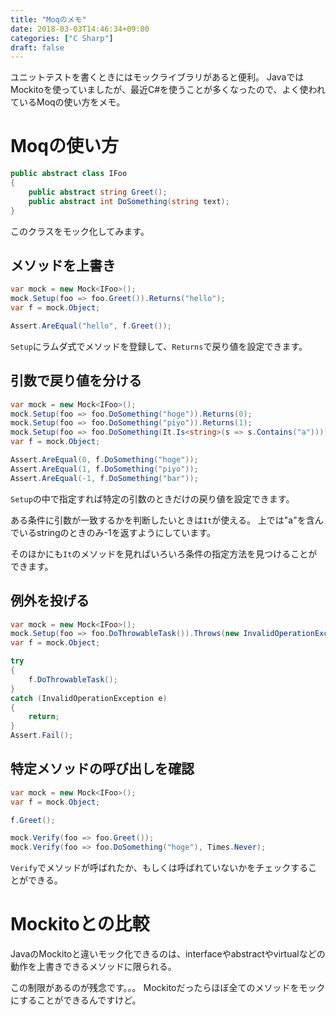 ```yaml
---
title: "Moqのメモ"
date: 2018-03-03T14:46:34+09:00
categories: ["C Sharp"]
draft: false
---
```


ユニットテストを書くときにはモックライブラリがあると便利。
JavaではMockitoを使っていましたが、最近C#を使うことが多くなったので、よく使われているMoqの使い方をメモ。

# Moqの使い方

```csharp
public abstract class IFoo
{
    public abstract string Greet();
    public abstract int DoSomething(string text);
}
```

このクラスをモック化してみます。

## メソッドを上書き

```csharp
var mock = new Mock<IFoo>();
mock.Setup(foo => foo.Greet()).Returns("hello");
var f = mock.Object;

Assert.AreEqual("hello", f.Greet());
```

`Setup`にラムダ式でメソッドを登録して、`Returns`で戻り値を設定できます。

## 引数で戻り値を分ける

```csharp
var mock = new Mock<IFoo>();
mock.Setup(foo => foo.DoSomething("hoge")).Returns(0);
mock.Setup(foo => foo.DoSomething("piyo")).Returns(1);
mock.Setup(foo => foo.DoSomething(It.Is<string>(s => s.Contains("a")))).Returns(-1);
var f = mock.Object;

Assert.AreEqual(0, f.DoSomething("hoge"));
Assert.AreEqual(1, f.DoSomething("piyo"));
Assert.AreEqual(-1, f.DoSomething("bar"));
```

`Setup`の中で指定すれば特定の引数のときだけの戻り値を設定できます。

ある条件に引数が一致するかを判断したいときは`It`が使える。
上では"a"を含んでいるstringのときのみ-1を返すようにしています。

そのほかにも`It`のメソッドを見ればいろいろ条件の指定方法を見つけることができます。

## 例外を投げる

```csharp
var mock = new Mock<IFoo>();
mock.Setup(foo => foo.DoThrowableTask()).Throws(new InvalidOperationException());
var f = mock.Object;

try
{
    f.DoThrowableTask();
}
catch (InvalidOperationException e)
{
    return;
}
Assert.Fail();
```

## 特定メソッドの呼び出しを確認

```csharp
var mock = new Mock<IFoo>();
var f = mock.Object;

f.Greet();

mock.Verify(foo => foo.Greet());
mock.Verify(foo => foo.DoSomething("hoge"), Times.Never);
```

`Verify`でメソッドが呼ばれたか、もしくは呼ばれていないかをチェックすることができる。

# Mockitoとの比較

JavaのMockitoと違いモック化できるのは、interfaceやabstractやvirtualなどの動作を上書きできるメソッドに限られる。

この制限があるのが残念です。。。
Mockitoだったらほぼ全てのメソッドをモックにすることができるんですけど。
